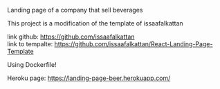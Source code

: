 Landing page of a company that sell beverages

This project is a modification of the template of issaafalkattan

link github: https://github.com/issaafalkattan
<br/>
link to tempalte: https://github.com/issaafalkattan/React-Landing-Page-Template

Using Dockerfile!


Heroku page:
https://landing-page-beer.herokuapp.com/
